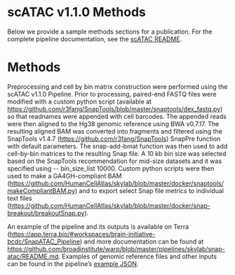 # scATAC v1.1.0 Methods
Below we provide a sample methods sections for a publication. For the complete pipeline documentation, see the [scATAC README](README.md).

# Methods
Preprocessing and cell by bin matrix construction were performed using the scATAC v1.1.0 Pipeline. Prior to processing, paired-end FASTQ files were modified with a custom python script (available at https://github.com/r3fang/SnapTools/blob/master/snaptools/dex_fastq.py) so that readnames were appended with cell barcodes. The appended reads were then aligned to the Hg38 genomic reference using BWA v0.7.17. The resulting aligned BAM was converted into fragments and filtered using the SnapTools v1.4.7 (https://github.com/r3fang/SnapTools) SnapPre function with default parameters. The snap-add-bmat function was then used to add cell-by-bin matrices to the resulting Snap file. A 10 kb bin size was selected based on the SnapTools recommendation for mid-size datasets and it was specified using -- bin_size_list 10000. Custom python scripts were then used to make a GA4GH-compliant BAM (https://github.com/HumanCellAtlas/skylab/blob/master/docker/snaptools/makeCompliantBAM.py) and to export select Snap file metrics to individual text files (https://github.com/HumanCellAtlas/skylab/blob/master/docker/snap-breakout/breakoutSnap.py). 

An example of the pipeline and its outputs is available on Terra (https://app.terra.bio/#workspaces/brain-initiative-bcdc/SnapATAC_Pipeline) and more documentation can be found at https://github.com/broadinstitute/warp/blob/master/pipelines/skylab/snap-atac/README.md. Examples of genomic reference files and other inputs can be found in the pipeline’s [example JSON](https://github.com/broadinstitute/warp/blob/lk-scatac-methods/pipelines/skylab/snap-atac/example_inputs/human_example.json).
